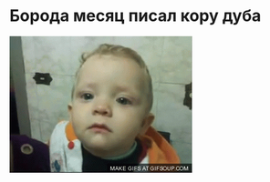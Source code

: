 # Борода месяц писал кору дуба

![Борода месяц писал кору дуба](../images/332173d4caba2134da9816d45a612a63.gif)